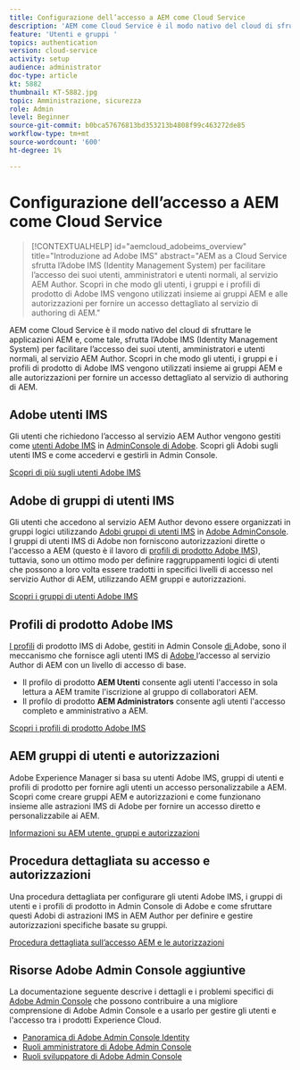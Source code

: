 ```yaml
---
title: Configurazione dell’accesso a AEM come Cloud Service
description: 'AEM come Cloud Service è il modo nativo del cloud di sfruttare le applicazioni AEM e, come tale, sfrutta l’Adobe IMS (Identity Management System) per facilitare l’accesso degli utenti, amministratori e utenti normali, al servizio Author di AEM. Scopri in che modo gli utenti, i gruppi di utenti e i profili di prodotto di Adobe IMS vengono utilizzati insieme ai gruppi AEM e alle autorizzazioni per fornire un accesso specifico ad AEM Author.  '
feature: 'Utenti e gruppi '
topics: authentication
version: cloud-service
activity: setup
audience: administrator
doc-type: article
kt: 5882
thumbnail: KT-5882.jpg
topic: Amministrazione, sicurezza
role: Admin
level: Beginner
source-git-commit: b0bca57676813bd353213b4808f99c463272de85
workflow-type: tm+mt
source-wordcount: '600'
ht-degree: 1%

---
```



# Configurazione dell’accesso a AEM come Cloud Service

>[!CONTEXTUALHELP]
>id="aemcloud_adobeims_overview"
>title="Introduzione ad Adobe IMS"
>abstract="AEM as a Cloud Service sfrutta l’Adobe IMS (Identity Management System) per facilitare l’accesso dei suoi utenti, amministratori e utenti normali, al servizio AEM Author. Scopri in che modo gli utenti, i gruppi e i profili di prodotto di Adobe IMS vengono utilizzati insieme ai gruppi AEM e alle autorizzazioni per fornire un accesso dettagliato al servizio di authoring di AEM."

AEM come Cloud Service è il modo nativo del cloud di sfruttare le applicazioni AEM e, come tale, sfrutta l’Adobe IMS (Identity Management System) per facilitare l’accesso dei suoi utenti, amministratori e utenti normali, al servizio AEM Author. Scopri in che modo gli utenti, i gruppi e i profili di prodotto di Adobe IMS vengono utilizzati insieme ai gruppi AEM e alle autorizzazioni per fornire un accesso dettagliato al servizio di authoring di AEM.

## Adobe utenti IMS

Gli utenti che richiedono l’accesso al servizio AEM Author vengono gestiti come [utenti Adobe IMS](https://helpx.adobe.com/it/enterprise/using/set-up-identity.html) in [AdminConsole di Adobe](https://adminconsole.adobe.com). Scopri gli Adobi sugli utenti IMS e come accedervi e gestirli in Admin Console.

[Scopri di più sugli utenti Adobe IMS](./adobe-ims-users.md)

## Adobe di gruppi di utenti IMS

Gli utenti che accedono al servizio AEM Author devono essere organizzati in gruppi logici utilizzando [Adobi gruppi di utenti IMS](https://helpx.adobe.com/enterprise/using/user-groups.html) in [Adobe AdminConsole](https://adminconsole.adobe.com). I gruppi di utenti IMS di Adobe non forniscono autorizzazioni dirette o l&#39;accesso a AEM (questo è il lavoro di [profili di prodotto Adobe IMS](#adobe-ims-product-profiles)), tuttavia, sono un ottimo modo per definire raggruppamenti logici di utenti che possono a loro volta essere tradotti in specifici livelli di accesso nel servizio Author di AEM, utilizzando AEM gruppi e autorizzazioni.

[Scopri i gruppi di utenti Adobe IMS](./adobe-ims-user-groups.md)

## Profili di prodotto Adobe IMS

[I profili](https://helpx.adobe.com/enterprise/using/manage-permissions-and-roles.html) di prodotto IMS di Adobe, gestiti in Admin Console [ di ](https://adminconsole.adobe.com)Adobe, sono il meccanismo che fornisce agli utenti IMS di  [Adobe ](#adobe-ims-users) l’accesso al servizio Author di AEM con un livello di accesso di base.

+ Il profilo di prodotto __AEM Utenti__ consente agli utenti l&#39;accesso in sola lettura a AEM tramite l&#39;iscrizione al gruppo di collaboratori AEM.
+ Il profilo di prodotto __AEM Administrators__ consente agli utenti l&#39;accesso completo e amministrativo a AEM.

[Scopri i profili di prodotto Adobe IMS](./adobe-ims-product-profiles.md)

## AEM gruppi di utenti e autorizzazioni

Adobe Experience Manager si basa su utenti Adobe IMS, gruppi di utenti e profili di prodotto per fornire agli utenti un accesso personalizzabile a AEM. Scopri come creare gruppi AEM e autorizzazioni e come funzionano insieme alle astrazioni IMS di Adobe per fornire un accesso diretto e personalizzabile ai AEM.

[Informazioni su AEM utente, gruppi e autorizzazioni](./aem-users-groups-and-permissions.md)

## Procedura dettagliata su accesso e autorizzazioni

Una procedura dettagliata per configurare gli utenti Adobe IMS, i gruppi di utenti e i profili di prodotto in Admin Console di Adobe e come sfruttare questi Adobi di astrazioni IMS in AEM Author per definire e gestire autorizzazioni specifiche basate su gruppi.

[Procedura dettagliata sull’accesso AEM e le autorizzazioni](./walk-through.md)

## Risorse Adobe Admin Console aggiuntive

La documentazione seguente descrive i dettagli e i problemi specifici di [Adobe Admin Console](https://adminconsole.adobe.com) che possono contribuire a una migliore comprensione di Adobe Admin Console e a usarlo per gestire gli utenti e l&#39;accesso tra i prodotti Experience Cloud.

+ [Panoramica di Adobe Admin Console Identity](https://helpx.adobe.com/enterprise/using/identity.html)
+ [Ruoli amministratore di Adobe Admin Console](https://helpx.adobe.com/enterprise/using/admin-roles.html)
+ [Ruoli sviluppatore di Adobe Admin Console](https://helpx.adobe.com/enterprise/using/manage-developers.html)
